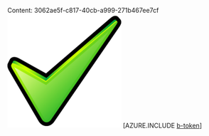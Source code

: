Content: 3062ae5f-c817-40cb-a999-271b467ee7cf![image](5c65bb1f-0153-449e-87ba-0b1797fd03c6.png)
[AZURE.INCLUDE [b-token](f55c7538-120b-4244-a010-477c8b131197.md)]
